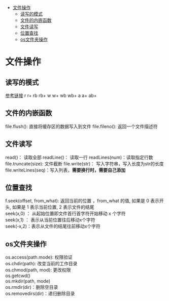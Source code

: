 <!-- TOC -->

- [文件操作](#文件操作)
    - [读写的模式](#读写的模式)
    - [文件的内嵌函数](#文件的内嵌函数)
    - [文件读写](#文件读写)
    - [位置查找](#位置查找)
    - [os文件夹操作](#os文件夹操作)

<!-- /TOC -->

# 文件操作

## 读写的模式

[参考链接](http://www.runoob.com/python3/python3-inputoutput.html)
r r+ rb rb+ w w+ wb wb+ a a+ ab+

## 文件的内嵌函数

file.flush(): 直接将缓存区的数据写入到文件
file.fileno(): 返回一个文件描述符

## 文件读写

read()： 读取全部
readLine()： 读取一行
readLines(num)：读取指定行数
file.truncate(size): 文件截断
file.write(str)： 写入字符串，写入长度为str的长度
file.writeLines(seq)：写入列表，**需要换行时，需要自己添加**

## 位置查找

f.seek(offset, from_what): 返回当前的位置 ，from_what 的值, 如果是 0 表示开头, 如果是 1 表示当前位置, 2 表示文件的结尾  
seek(x,0) ： 从起始位置即文件首行首字符开始移动 x 个字符  
seek(x,1) ： 表示从当前位置往后移动x个字符  
seek(-x,2)：表示从文件的结尾往前移动x个字符  

## os文件夹操作

os.access(path.mode): 权限验证  
os.chdir(path): 改变当前的工作目录  
os.chmod(path, mod): 更改权限  
os.getcwd()  
os.mkdir(path, mode)  
os.rmdir(dir)：删除空目录  
os.removedirs(dir)：递归删除目录  